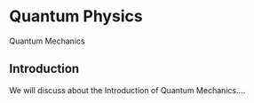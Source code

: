 # Quantum Physics

Quantum Mechanics

## Introduction

We will discuss about the Introduction of Quantum Mechanics....
